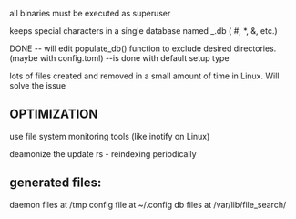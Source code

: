 all binaries must be executed as superuser

keeps special characters in a single database named _.db ( #, *, &, etc.)

DONE -- will edit populate_db() function to exclude desired directories. (maybe with config.toml) --is done with default setup type

lots of files created and removed in a small amount of time in Linux. Will solve the issue

## OPTIMIZATION

use file system monitoring tools (like inotify on Linux)

deamonize the update rs - reindexing periodically

## generated files:
daemon files at /tmp
config file at ~/.config
db files at /var/lib/file_search/